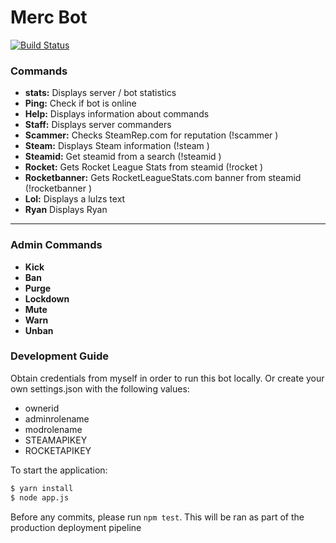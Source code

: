 # Merc Bot

[![Build Status](https://travis-ci.org/unmonk/MercBot.svg?branch=master)](https://travis-ci.org/unmonk/MercBot)

### Commands

- **stats:** Displays server / bot statistics
- **Ping:** Check if bot is online
- **Help:** Displays information about commands
- **Staff:** Displays server commanders
- **Scammer:** Checks SteamRep.com for reputation (!scammer <steamid>)
- **Steam:** Displays Steam information (!steam <user or steamid>)
- **Steamid:** Get steamid from a search (!steamid <name or url>)
- **Rocket:** Gets Rocket League Stats from steamid (!rocket <steamid>)
- **Rocketbanner:** Gets RocketLeagueStats.com banner from steamid (!rocketbanner <steamid>)
- **Lol:** Displays a lulzs text
- **Ryan** Displays Ryan
---
### Admin Commands
- **Kick**
- **Ban**
- **Purge**
- **Lockdown**
- **Mute**
- **Warn**
- **Unban**
 
 
### Development Guide

Obtain credentials from myself in order to run this bot locally. 
Or create your own settings.json with the following values:

- ownerid
- adminrolename
- modrolename
- STEAMAPIKEY
- ROCKETAPIKEY

To start the application:

```sh
$ yarn install
$ node app.js
```

Before any commits, please run
```npm test```. This will be ran as part of the production deployment pipeline
